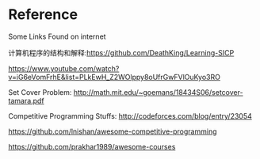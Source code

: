 # Reference


Some Links Found on internet

计算机程序的结构和解释:https://github.com/DeathKing/Learning-SICP 

https://www.youtube.com/watch?v=iG6eVomFrhE&list=PLkEwH_Z2WOlppy8oUfrGwFVlOuKyo3RO


Set Cover Problem: http://math.mit.edu/~goemans/18434S06/setcover-tamara.pdf


Competitive Programming Stuffs:
http://codeforces.com/blog/entry/23054

https://github.com/lnishan/awesome-competitive-programming

https://github.com/prakhar1989/awesome-courses
